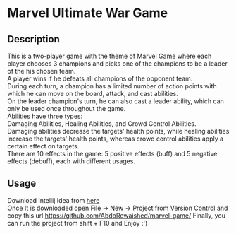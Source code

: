 # Marvel Ultimate War Game

## Description

This is a two-player game with the theme of Marvel Game where each player chooses 3 champions and picks one of the champions to be a leader of the his chosen team. <br>
A player wins if he defeats all champions of the opponent team.<br>
During each turn, a champion has a limited number of action points with which he can move on the board, attack, and cast abilities. <br>
On the leader champion's turn, he can also cast a leader ability, which can only be used once throughout the game. <br>
Abilities have three types: <br>
Damaging Abilities, Healing Abilities, and Crowd Control Abilities. <br>
Damaging abilities decrease the targets' health points, while healing abilities increase the targets' health points, 
whereas crowd control abilities apply a certain effect on targets. <br>
There are 10 effects in the game: 5 positive effects (buff) and 5 negative effects (debuff), each with different usages.

## Usage
Download Intellij Idea from <a href="https://www.jetbrains.com/idea/download/download-thanks.html?platform=windows&code=IIC">here</a><br>
Once It is downloaded 
open File -> New -> Project from Version Control
and copy this url https://github.com/AbdoRewaished/marvel-game/
Finally, you can run the project from shift + F10 and Enjoy :')
